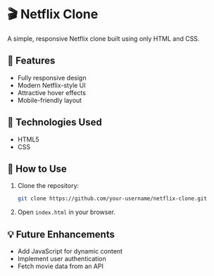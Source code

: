 # 🎬 Netflix Clone

A simple, responsive Netflix clone built using only HTML and CSS.

## 📌 Features
- Fully responsive design
- Modern Netflix-style UI
- Attractive hover effects
- Mobile-friendly layout


## 🚀 Technologies Used
- HTML5
- CSS

## 🎯 How to Use
1. Clone the repository:
   ```sh
   git clone https://github.com/your-username/netflix-clone.git
   ```
2. Open `index.html` in your browser.

## 💡 Future Enhancements
- Add JavaScript for dynamic content
- Implement user authentication
- Fetch movie data from an API





